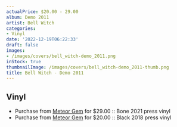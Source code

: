 ```yaml
---
actualPrice: $20.00 - 29.00
album: Demo 2011
artist: Bell Witch
categories:
- Vinyl
date: '2022-12-19T06:22:33'
draft: false
images:
- /images/covers/bell_witch-demo_2011.png
inStock: true
thumbnailImage: /images/covers/bell_witch-demo_2011-thumb.png
title: Bell Witch - Demo 2011
---
```


## Vinyl
* Purchase from [Meteor Gem](https://meteor-gem.com/products/bell-witch-demo-2011-lp) for $29.00 :: Bone 2021 press vinyl
* Purchase from [Meteor Gem](https://meteor-gem.com/products/bell-witch-demo-2011-lp-1) for $20.00 :: Black 2018 press vinyl
